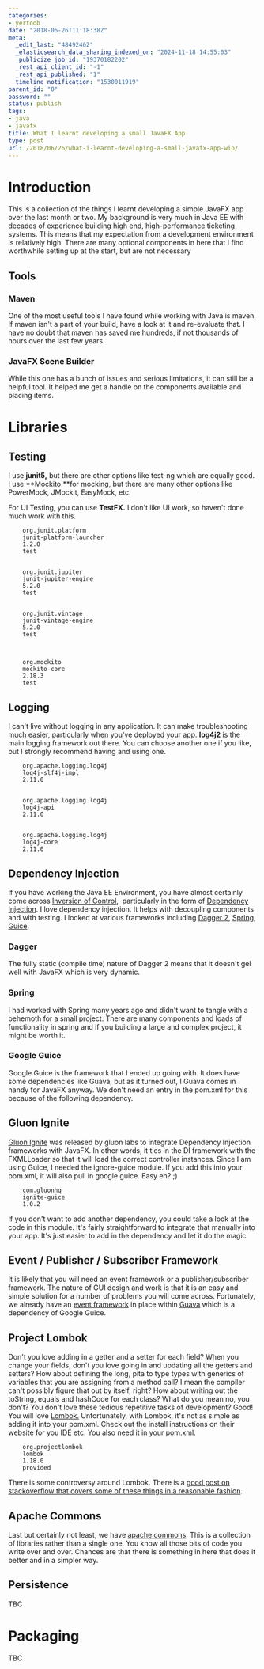 ```yaml
---
categories:
- yertoob
date: "2018-06-26T11:18:38Z"
meta:
  _edit_last: "48492462"
  _elasticsearch_data_sharing_indexed_on: "2024-11-18 14:55:03"
  _publicize_job_id: "19370182202"
  _rest_api_client_id: "-1"
  _rest_api_published: "1"
  timeline_notification: "1530011919"
parent_id: "0"
password: ""
status: publish
tags:
- java
- javafx
title: What I learnt developing a small JavaFX App
type: post
url: /2018/06/26/what-i-learnt-developing-a-small-javafx-app-wip/
---
```


# Introduction

This is a collection of the things I learnt developing a simple JavaFX app over
the last month or two. My background is very much in Java EE with decades of
experience building high end, high-performance ticketing systems. This means
that my expectation from a development environment is relatively high. There are
many optional components in here that I find worthwhile setting up at the start,
but are not necessary

## Tools

### Maven

One of the most useful tools I have found while working with Java is maven. If
maven isn\'t a part of your build, have a look at it and re-evaluate that. I
have no doubt that maven has saved me hundreds, if not thousands of hours over
the last few years.

### JavaFX Scene Builder

While this one has a bunch of issues and serious limitations, it can still be a
helpful tool. It helped me get a handle on the components available and placing
items.

# Libraries

## Testing

I use **junit5,** but there are other options like test-ng which are equally
good. I use **Mockito **for mocking, but there are many other options like
PowerMock, JMockit, EasyMock, etc.

For UI Testing, you can use **TestFX.** I don\'t like UI work, so haven\'t done
much work with this.

        org.junit.platform
        junit-platform-launcher
        1.2.0
        test


        org.junit.jupiter
        junit-jupiter-engine
        5.2.0
        test


        org.junit.vintage
        junit-vintage-engine
        5.2.0
        test



        org.mockito
        mockito-core
        2.18.3
        test

## Logging

I can't live without logging in any application. It can make troubleshooting
much easier, particularly when you've deployed your app. **log4j2** is the main
logging framework out there. You can choose another one if you like, but I
strongly recommend having and using one.

        org.apache.logging.log4j
        log4j-slf4j-impl
        2.11.0


        org.apache.logging.log4j
        log4j-api
        2.11.0


        org.apache.logging.log4j
        log4j-core
        2.11.0

## Dependency Injection

If you have working the Java EE Environment, you have almost certainly come
across
[Inversion of Control](https://en.wikipedia.org/wiki/Inversion_of_control), 
particularly in the form
of [Dependency Injection](https://en.wikipedia.org/wiki/Dependency_injection). I
love dependency injection. It helps with decoupling components and with testing.
I looked at various frameworks including
[Dagger 2](https://google.github.io/dagger/), [Spring](https://spring.io/),
[Guice](https://github.com/google/guice).

### Dagger

The fully static (compile time) nature of Dagger 2 means that it doesn\'t gel
well with JavaFX which is very dynamic.

### Spring

I had worked with Spring many years ago and didn\'t want to tangle with a
behemoth for a small project. There are many components and loads of
functionality in spring and if you building a large and complex project, it
might be worth it.

### Google Guice

Google Guice is the framework that I ended up going with. It does have some
dependencies like Guava, but as it turned out, I Guava comes in handy for JavaFX
anyway. We don\'t need an entry in the pom.xml for this because of the following
dependency.

## Gluon Ignite

[Gluon Ignite](https://gluonhq.com/labs/ignite/) was released by gluon labs to
integrate Dependency Injection frameworks with JavaFX. In other words, it ties
in the DI framework with the FXMLLoader so that it will load the correct
controller instances. Since I am using Guice, I needed the ignore-guice module.
If you add this into your pom.xml, it will also pull in google guice. Easy eh?
;)

        com.gluonhq
        ignite-guice
        1.0.2

If you don\'t want to add another dependency, you could take a look at the code
in this module. It\'s fairly straightforward to integrate that manually into
your app. It\'s just easier to add in the dependency and let it do the magic

## Event / Publisher / Subscriber Framework

It is likely that you will need an event framework or a publisher/subscriber
framework. The nature of GUI design and work is that it is an easy and simple
solution for a number of problems you will come across. Fortunately, we already
have an
[event framework](https://github.com/google/guava/wiki/EventBusExplained) in
place within [Guava](https://github.com/google/guava) which is a dependency of
Google Guice.

## Project Lombok

Don\'t you love adding in a getter and a setter for each field? When you change
your fields, don\'t you love going in and updating all the getters and setters?
How about defining the long, pita to type types with generics of variables that
you are assigning from a method call? I mean the compiler can\'t possibly figure
that out by itself, right? How about writing out the toString, equals and
hashCode for each class? What do you mean no, you don\'t? You don\'t love these
tedious repetitive tasks of development? Good! You will love
[Lombok.](https://projectlombok.org/setup/eclipse) Unfortunately, with Lombok,
it\'s not as simple as adding it into your pom.xml. Check out the install
instructions on their website for you IDE etc. You also need it in your pom.xml.

        org.projectlombok
        lombok
        1.18.0
        provided

There is some controversy around Lombok. There is a
[good post on stackoverflow that covers some of these things in a reasonable fashion](https://stackoverflow.com/questions/3852091/is-it-safe-to-use-project-lombok).

## Apache Commons

Last but certainly not least, we have
[apache commons](https://commons.apache.org/). This is a collection of libraries
rather than a single one. You know all those bits of code you write over and
over. Chances are that there is something in here that does it better and in a
simpler way.

## Persistence

TBC

# Packaging

TBC
